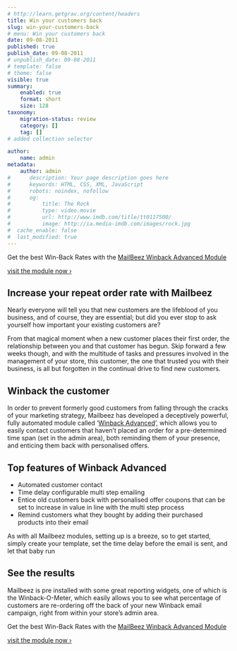 ```yaml
---
# http://learn.getgrav.org/content/headers
title: Win your customers back
slug: win-your-customers-back
# menu: Win your customers back
date: 09-08-2011
published: true
publish_date: 09-08-2011
# unpublish_date: 09-08-2011
# template: false
# theme: false
visible: true
summary:
    enabled: true
    format: short
    size: 128
taxonomy:
    migration-status: review
    category: []
    tag: []
# added collection selector

author:
    name: admin
metadata:
    author: admin
#      description: Your page description goes here
#      keywords: HTML, CSS, XML, JavaScript
#      robots: noindex, nofollow
#      og:
#          title: The Rock
#          type: video.movie
#          url: http://www.imdb.com/title/tt0117500/
#          image: http://ia.media-imdb.com/images/rock.jpg
#  cache_enable: false
#  last_modified: true
---
```


 Get the best Win-Back Rates with the [MailBeez Winback Advanced Module](http://www.mailbeez.com/documentation/mailbeez/winback_advanced/ "Winback Advanced")

[visit the module now ›](http://www.mailbeez.com/documentation/mailbeez/winback_advanced/ "Winback Advanced")



 

## Increase your repeat order rate with Mailbeez

Nearly everyone will tell you that new customers are the lifeblood of you business, and of course, they are essential; but did you ever stop to ask yourself how important your existing customers are?

From that magical moment when a new customer places their first order, the relationship between you and that customer has begun. Skip forward a few weeks though, and with the multitude of tasks and pressures involved in the management of your store, this customer, the one that trusted you with their business, is all but forgotten in the continual drive to find new customers.

## Winback the customer

In order to prevent formerly good customers from falling through the cracks of your marketing strategy, Mailbeez has developed a deceptively powerful, fully automated module called ‘[Winback Advanced](http://www.mailbeez.com/documentation/mailbeez/winback_advanced/ "Winback Advanced")’, which allows you to easily contact customers that haven’t placed an order for a pre-determined time span (set in the admin area), both reminding them of your presence, and enticing them back with personalised offers.

## Top features of Winback Advanced

- Automated customer contact
- Time delay configurable multi step emailing
- Entice old customers back with personalised offer coupons that can be set to increase in value in line with the multi step process
- Remind customers what they bought by adding their purchased products into their email

As with all Mailbeez modules, setting up is a breeze, so to get started, simply create your template, set the time delay before the email is sent, and let that baby run

## See the results

Mailbeez is pre installed with some great reporting widgets, one of which is the Winback-O-Meter, which easily allows you to see what percentage of customers are re-ordering off the back of your new Winback email campaign, right from within your store’s admin area.

 Get the best Win-Back Rates with the [MailBeez Winback Advanced Module](http://www.mailbeez.com/documentation/mailbeez/winback_advanced/ "Winback Advanced")

[visit the module now ›](http://www.mailbeez.com/documentation/mailbeez/winback_advanced/ "Winback Advanced")
